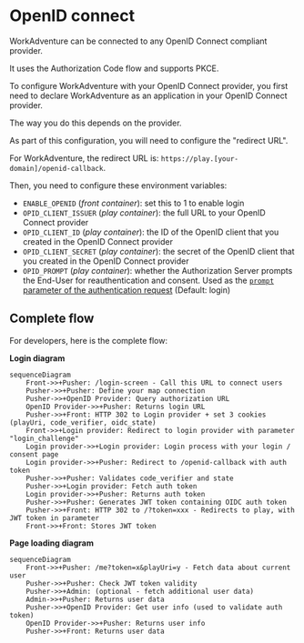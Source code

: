# OpenID connect

WorkAdventure can be connected to any OpenID Connect compliant provider.

It uses the Authorization Code flow and supports PKCE.

To configure WorkAdventure with your OpenID Connect provider, you first need to declare
WorkAdventure as an application in your OpenID Connect provider.

The way you do this depends on the provider.

As part of this configuration, you will need to configure the "redirect URL".

For WorkAdventure, the redirect URL is: `https://play.[your-domain]/openid-callback`.

Then, you need to configure these environment variables:

- `ENABLE_OPENID` (*front container*): set this to 1 to enable login
- `OPID_CLIENT_ISSUER` (*play container*): the full URL to your OpenID Connect provider
- `OPID_CLIENT_ID` (*play container*): the ID of the OpenID client that you created in the OpenID Connect provider
- `OPID_CLIENT_SECRET` (*play container*): the secret of the OpenID client that you created in the OpenID Connect provider
- `OPID_PROMPT` (*play container*): whether the Authorization Server prompts the End-User for reauthentication and consent. Used as the [`prompt` parameter of the authentication request](https://openid.net/specs/openid-connect-core-1_0.html#AuthRequest) (Default: login)


## Complete flow

For developers, here is the complete flow:

**Login diagram**
```mermaid
sequenceDiagram
    Front->>+Pusher: /login-screen - Call this URL to connect users
    Pusher->>+Pusher: Define your map connection
    Pusher->>+OpenID Provider: Query authorization URL
    OpenID Provider->>+Pusher: Returns login URL
    Pusher->>+Front: HTTP 302 to Login provider + set 3 cookies (playUri, code_verifier, oidc_state)
    Front->>+Login provider: Redirect to login provider with parameter "login_challenge"
    Login provider->>+Login provider: Login process with your login / consent page
    Login provider->>+Pusher: Redirect to /openid-callback with auth token
    Pusher->>+Pusher: Validates code_verifier and state
    Pusher->>+Login provider: Fetch auth token
    Login provider->>+Pusher: Returns auth token
    Pusher->>+Pusher: Generates JWT token containing OIDC auth token
    Pusher->>+Front: HTTP 302 to /?token=xxx - Redirects to play, with JWT token in parameter
    Front->>+Front: Stores JWT token
```

**Page loading diagram**
```mermaid
sequenceDiagram
    Front->>+Pusher: /me?token=x&playUri=y - Fetch data about current user
    Pusher->>+Pusher: Check JWT token validity
    Pusher->>+Admin: (optional - fetch additional user data)
    Admin->>+Pusher: Returns user data
    Pusher->>+OpenID Provider: Get user info (used to validate auth token)
    OpenID Provider->>+Pusher: Returns user info
    Pusher->>+Front: Returns user data
```

